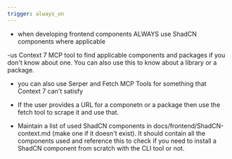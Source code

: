 ```yaml
---
trigger: always_on
---
```


- when developing frontend components ALWAYS use ShadCN components where applicable

-us Context 7 MCP tool to find applicable components and packages if you don't know about one. You can also use this to know about a library or a package.

- you can also use Serper and Fetch MCP Tools for something that Context 7 can't satisfy

- If the user provides a URL for a componetn or a package then use the fetch tool to scrape it and use that.

- Maintain a list of used ShadCN components in docs/frontend/ShadCN-context.md (make one if it doesn't exist). It should contain all the components used and reference this to check if  you need to install a ShadCN component from scratch with the CLI tool or not.
